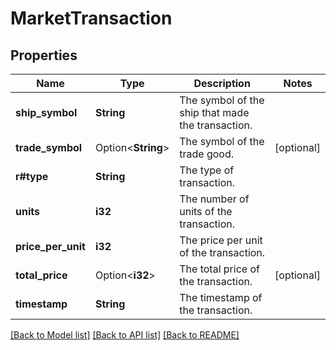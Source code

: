 # MarketTransaction

## Properties

Name | Type | Description | Notes
------------ | ------------- | ------------- | -------------
**ship_symbol** | **String** | The symbol of the ship that made the transaction. | 
**trade_symbol** | Option<**String**> | The symbol of the trade good. | [optional]
**r#type** | **String** | The type of transaction. | 
**units** | **i32** | The number of units of the transaction. | 
**price_per_unit** | **i32** | The price per unit of the transaction. | 
**total_price** | Option<**i32**> | The total price of the transaction. | [optional]
**timestamp** | **String** | The timestamp of the transaction. | 

[[Back to Model list]](../README.md#documentation-for-models) [[Back to API list]](../README.md#documentation-for-api-endpoints) [[Back to README]](../README.md)


